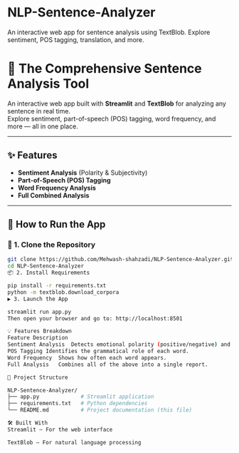 # NLP-Sentence-Analyzer

An interactive web app for sentence analysis using TextBlob. Explore sentiment, POS tagging, translation, and more.

# 🧠 The Comprehensive Sentence Analysis Tool

An interactive web app built with **Streamlit** and **TextBlob** for analyzing any sentence in real time.  
Explore sentiment, part-of-speech (POS) tagging, word frequency, and more — all in one place.

---

## ✨ Features

- **Sentiment Analysis** (Polarity & Subjectivity)
- **Part-of-Speech (POS) Tagging**
- **Word Frequency Analysis**
- **Full Combined Analysis**

---

## 🚀 How to Run the App

### 🔧 1. Clone the Repository

```bash
git clone https://github.com/Mehwash-shahzadi/NLP-Sentence-Analyzer.git
cd NLP-Sentence-Analyzer
📦 2. Install Requirements

pip install -r requirements.txt
python -m textblob.download_corpora
▶️ 3. Launch the App

streamlit run app.py
Then open your browser and go to: http://localhost:8501

💡 Features Breakdown
Feature	Description
Sentiment Analysis	Detects emotional polarity (positive/negative) and subjectivity.
POS Tagging	Identifies the grammatical role of each word.
Word Frequency	Shows how often each word appears.
Full Analysis	Combines all of the above into a single report.

📁 Project Structure

NLP-Sentence-Analyzer/
├── app.py             # Streamlit application
├── requirements.txt   # Python dependencies
└── README.md          # Project documentation (this file)

🛠 Built With
Streamlit – For the web interface

TextBlob – For natural language processing

```
